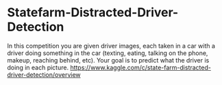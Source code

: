 # Statefarm-Distracted-Driver-Detection
In this competition you are given driver images, each taken in a car with a driver doing something in the car (texting, eating, talking on the phone, makeup, reaching behind, etc). Your goal is to predict what the driver is doing in each picture. https://www.kaggle.com/c/state-farm-distracted-driver-detection/overview
